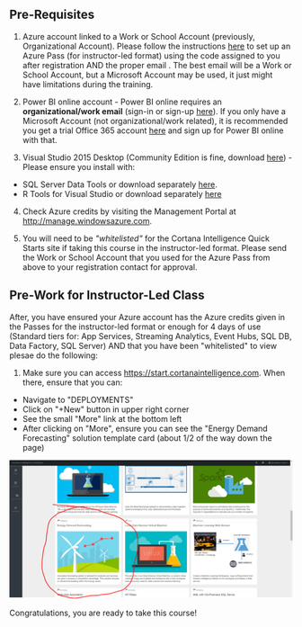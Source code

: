 ## Pre-Requisites

1.  Azure account linked to a Work or School Account (previously, Organizational Account).  Please follow the instructions [here](PASS_SETUP.md) to set up an Azure Pass (for instructor-led format) using the code assigned to you after registration AND the proper email .  The best email will be a Work or School Account, but a Microsoft Account may be used, it just might have limitations during the training.

2.  Power BI online account - Power BI online requires an **organizational/work email** (sign-in or sign-up [here](https://powerbi.microsoft.com/en-us/landing/signin/)).  If you only have a Microsoft Account (not organizational/work related), it is recommended you get a trial Office 365 account [here](https://support.office.com/en-us/article/Sign-up-for-a-free-Office-365-for-business-trial-f340d012-ad0f-4b13-b539-8b160f3e9644) and sign up for Power BI online with that.

3.  Visual Studio 2015 Desktop (Community Edition is fine, download [here](https://www.visualstudio.com/vs/community/)) - Please ensure you install with:
  * SQL Server Data Tools or download separately [here](https://msdn.microsoft.com/en-us/library/mt204009.aspx).
  * R Tools for Visual Studio or download separately [here](https://www.visualstudio.com/vs/rtvs/)

4.  Check Azure credits by visiting the Management Portal at http://manage.windowsazure.com.

5.  You will need to be *"whitelisted"* for the Cortana Intelligence Quick Starts site if taking this course in the instructor-led format.  Please send the Work or School Account that you used for the Azure Pass from above to your registration contact for approval.

## Pre-Work for Instructor-Led Class

After, you have ensured your Azure account has the Azure credits given in the Passes for the instructor-led format or enough for 4 days of use (Standard tiers for:  App Services, Streaming Analytics, Event Hubs, SQL DB, Data Factory, SQL Server) AND that you have been "whitelisted" to view plesae do the following:

1.  Make sure you can access https://start.cortanaintelligence.com.  When there, ensure that you can:
  * Navigate to "DEPLOYMENTS"
  * Click on "+New" button in upper right corner
  * See the small "More" link at the bottom left
  * After clicking on "More", ensure you can see the "Energy Demand Forecasting" solution template card (about 1/2 of the way down the page)

![Solution Template Card](imgs/solution_gallery_snapshot.PNG)

Congratulations, you are ready to take this course!
